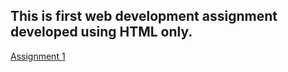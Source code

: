## This is first web development assignment developed using HTML only. 
[Assignment 1](https://piyushjain1857.github.io/webdeveloment/Assignment%201/html/index.html)

